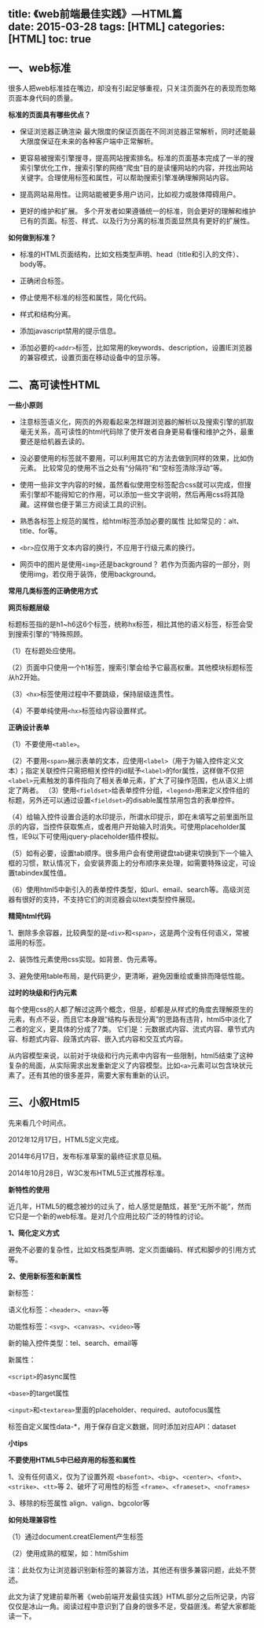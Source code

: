 title: 《web前端最佳实践》—HTML篇          
date: 2015-03-28
tags: [HTML]
categories: [HTML]
toc: true
---

## 一、web标准

很多人把web标准挂在嘴边，却没有引起足够重视，只关注页面外在的表现而忽略页面本身代码的质量。

**标准的页面具有哪些优点？**

* 保证浏览器正确渲染 最大限度的保证页面在不同浏览器正常解析，同时还能最大限度保证在未来的各种客户端中正常解析。

* 更容易被搜索引擎搜寻，提高网站搜索排名。标准的页面基本完成了一半的搜索引擎优化工作，搜索引擎的网络“爬虫”目的是读懂网站的内容，并找出网站关键字。合理使用标签和属性，可以帮助搜索引擎准确理解网站内容。

* 提高网站易用性。让网站能被更多用户访问，比如视力或肢体障碍用户。

* 更好的维护和扩展。 多个开发者如果遵循统一的标准，则会更好的理解和维护已有的页面。标签、样式、以及行为分离的标准页面显然具有更好的扩展性。

**如何做到标准？**

* 标准的HTML页面结构，比如文档类型声明、head（title和引入的文件）、body等。

* 正确闭合标签。

* 停止使用不标准的标签和属性，简化代码。

* 样式和结构分离。

* 添加javascript禁用的提示信息。

* 添加必要的`<addr>`标签，比如常用的keywords、description，设置IE浏览器的兼容模式，设置页面在移动设备中的显示等。

## 二、高可读性HTML

**一些小原则**

* 注意标签语义化，网页的外观看起来怎样跟浏览器的解析以及搜索引擎的抓取毫无关系，高可读性的html代码除了使开发者自身更易看懂和维护之外，最重要还是给机器去读的。

* 没必要使用的标签就不要用，可以利用其它的方法去做到同样的效果，比如伪元素。 比较常见的使用不当之处有“分隔符”和“空标签清除浮动”等。

* 使用一些非文字内容的时候，虽然看似使用空标签配合css就可以完成，但搜索引擎却不能得知它的作用，可以添加一些文字说明，然后再用css将其隐藏。这样做也便于第三方阅读工具的识别。

* 熟悉各标签上规范的属性，给html标签添加必要的属性 比如常见的：alt、title、for等。

* `<br>`应仅用于文本内容的换行，不应用于行级元素的换行。

* 网页中的图片是使用`<img>`还是background？ 若作为页面内容的一部分，则使用img，若仅用于装饰，使用background。


**常用几类标签的正确使用方式**

**网页标题层级**

标题标签指的是h1~h6这6个标签，统称hx标签，相比其他的语义标签，<hx>标签会受到搜索引擎的“特殊照顾。

（1）在标题处应使用。

（2）页面中只使用一个h1标签，搜索引擎会给予它最高权重。其他模块标题标签从h2开始。

（3）`<hx>`标签使用过程中不要跳级，保持层级连贯性。

（4）不要单纯使用`<hx>`标签给内容设置样式。

**正确设计表单**

（1）不要使用`<table>`。

（2）不要用`<span>`展示表单的文本，应使用`<label>`（用于为输入控件定义文本）；指定关联控件只需把相关控件的id赋予`<label>`的for属性，这样做不仅把`<label>`元素触发的事件指向了相关表单元素，扩大了可操作范围，也从语义上绑定了两者。 （3）使用`<fieldset>`给表单控件分组，`<legend>`用来定义控件组的标题，另外还可以通过设置`<fieldset>`的disable属性禁用包含的表单控件。

（4）给输入控件设置合适的水印提示，所谓水印提示，即在未填写之前里面所显示的内容，当控件获取焦点，或者用户开始输入时消失。可使用placeholder属性，IE9以下可使用jquery-placeholder插件模拟。

（5）如有必要，设置tab顺序。很多用户会有使用键盘tab键来切换到下一个输入框的习惯，默认情况下，会安装界面上的分布顺序来处理，如需要特殊设定，可设置tabindex属性值。

（6）使用html5中新引入的表单控件类型，如url、email、search等。高级浏览器有很好的支持，不支持它们的浏览器会以text类型控件展现。

**精简html代码**

1、删除多余容器，比较典型的是`<div>`和`<span>`，这是两个没有任何语义，常被滥用的标签。

2、装饰性元素使用css实现。如背景、伪元素等。

3、避免使用table布局，是代码更少，更清晰，避免因重绘或重排而降低性能。

**过时的块级和行内元素**

每个使用css的人都了解过这两个概念，但是，却都是从样式的角度去理解原生的元素，有点不妥，而且它本身跟“结构与表现分离”的思路有违背，html5中淡化了二者的定义，更具体的分成了7类。 它们是：元数据式内容、流式内容、章节式内容、标题式内容、段落式内容、嵌入式内容和交互式内容。

从内容模型来说，以前对于块级和行内元素中内容有一些限制，html5结束了这种复杂的局面，从实际需求出发重新定义了内容模型。比如`<a>`元素可以包含块状元素了。还有其他的很多差异，需要大家有重新的认识。

## 三、小叙Html5

先来看几个时间点。

2012年12月17日，HTML5定义完成。

2014年6月17日，发布标准草案的最终征求意见稿。

2014年10月28日，W3C发布HTML5正式推荐标准。

**新特性的使用**

近几年，HTML5的概念被炒的过头了，给人感觉是酷炫，甚至“无所不能”，然而它只是一个新的web标准。是对几个应用比较广泛的特性的讨论。

**1、简化定义方式**

避免不必要的复杂性，比如文档类型声明、定义页面编码、样式和脚步的引用方式等。

**2、使用新标签和新属性**

新标签：

语义化标签：`<header>`、`<nav>`等

功能性标签：`<svg>`、`<canvas>`、`<video>`等

新的输入控件类型：tel、search、email等

新属性：

`<script>`的async属性

`<base>`的target属性

`<input>`和`<textarea>`里面的placeholder、required、autofocus属性

标签自定义属性data-*，用于保存自定义数据，同时添加对应API：dataset

**小tips**

**不要使用HTML5中已经弃用的标签和属性**

1、没有任何语义，仅为了设置外观 `<basefont>`、`<big>`、`<center>`、`<font>`、`<strike>`、`<tt>`等 2、破坏了可用性的标签 `<frame>`、`<frameset>`、`<noframes>`

3、移除的标签属性 align、valign、bgcolor等

**如何处理兼容性**

（1）通过document.creatElement产生标签

（2）使用成熟的框架，如：html5shim

注：此处仅为让浏览器识别新标签的兼容方法，其他还有很多兼容问题，此处不赘述。

此文为读了党建前辈所著《web前端开发最佳实践》HTML部分之后所记录，内容仅仅是冰山一角。阅读过程中意识到了自身的很多不足，受益匪浅。希望大家都能读一下。